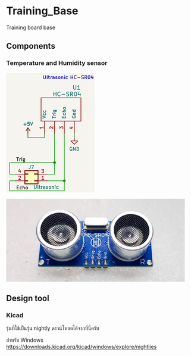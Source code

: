 # Training_Base
Training board base

## Components ##

### Temperature and Humidity sensor ###
 

![image](./Pictures/HC-SR04-sch.png) 

![image](./Pictures/HC-SR04-pic.jpg) 


## Design tool ##

### Kicad ### 
รุ่นที่ใช้เป็นรุ่น nightly ดาวน์โหลดได้จากที่นี่ครับ

สำหรับ Windows 
https://downloads.kicad.org/kicad/windows/explore/nightlies

